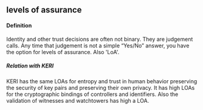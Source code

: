 ## levels of assurance

<h4>Definition</h4><p>Identity and other trust decisions are often not binary. They are judgement calls. Any time that judgement is not a simple “Yes/No” answer, you have the option for levels of assurance. Also &#39;LoA&#39;.</p><h5>Relation with KERI</h5><p>KERI has the same LOAs for entropy and trust in human behavior preserving the security of key pairs and preserving their own privacy. It has high LOAs for the cryptographic bindings of controllers and identifiers. Also the validation of witnesses and watchtowers has high a LOA.</p>

